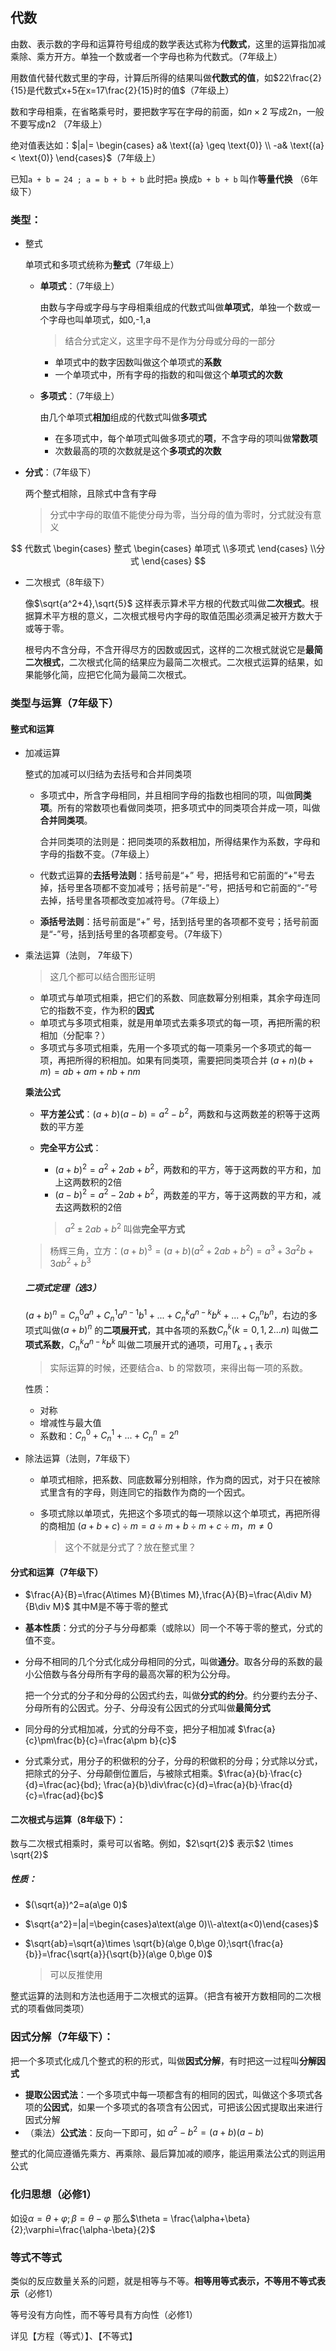 ## 代数

由数、表示数的字母和运算符号组成的数学表达式称为**代数式**，这里的运算指加减乘除、乘方开方。单独一个数或者一个字母也称为代数式。（7年级上）

用数值代替代数式里的字母，计算后所得的结果叫做**代数式的值**，如$22\frac{2}{15}是代数式x+5在x=17\frac{2}{15}时的值$（7年级上）



数和字母相乘，在省略乘号时，要把数字写在字母的前面，如$n\times2$ 写成2n，一般不要写成n2  （7年级上）

绝对值表达如：$|a|= 
\begin{cases}
a& \text{(a} \geq \text{0)}
\\ -a& \text{(a} < \text{0)}
\end{cases}$（7年级上）


已知`a + b = 24 ; a = b + b + b` 此时把`a` 换成`b + b + b` 叫作**等量代换** （6年级下）

### 类型：

- 整式

    单项式和多项式统称为**整式**（7年级上）

    - **单项式**：（7年级上）

      由数与字母或字母与字母相乘组成的代数式叫做**单项式**，单独一个数或一个字母也叫单项式，如0,-1,a

      > 结合分式定义，这里字母不是作为分母或分母的一部分

      - 单项式中的数字因数叫做这个单项式的**系数**
      - 一个单项式中，所有字母的指数的和叫做这个**单项式的次数**

    - **多项式**：（7年级上）

      由几个单项式**相加**组成的代数式叫做**多项式**

      - 在多项式中，每个单项式叫做多项式的**项**，不含字母的项叫做**常数项**
      - 次数最高的项的次数就是这个**多项式的次数**

- **分式**：（7年级下）

    两个整式相除，且除式中含有字母  

    > 分式中字母的取值不能使分母为零，当分母的值为零时，分式就没有意义

$$
代数式 
\begin{cases}
整式
\begin{cases}
单项式
\\多项式
\end{cases}
\\分式
\end{cases}
$$

- 二次根式（8年级下）

    像$\sqrt{a^2+4},\sqrt{5}$ 这样表示算术平方根的代数式叫做**二次根式**。根据算术平方根的意义，二次根式根号内字母的取值范围必须满足被开方数大于或等于零。

    根号内不含分母，不含开得尽方的因数或因式，这样的二次根式就说它是**最简二次根式**，二次根式化简的结果应为最简二次根式。二次根式运算的结果，如果能够化简，应把它化简为最简二次根式。

### 类型与运算（7年级下）

#### 整式和运算

- 加减运算

    整式的加减可以归结为去括号和合并同类项

    - 多项式中，所含字母相同，并且相同字母的指数也相同的项，叫做**同类项**。所有的常数项也看做同类项，把多项式中的同类项合并成一项，叫做**合并同类项**。

        合并同类项的法则是：把同类项的系数相加，所得结果作为系数，字母和字母的指数不变。（7年级上）

    - 代数式运算的**去括号法则**：括号前是“+” 号，把括号和它前面的“+”号去掉，括号里各项都不变加减号；括号前是“-”号，把括号和它前面的“-”号去掉，括号里各项都改变加减符号。（7年级上）

    - **添括号法则**：括号前面是“+” 号，括到括号里的各项都不变号；括号前面是“-”号，括到括号里的各项都变号。（7年级下）

- 乘法运算（法则， 7年级下）

    > 这几个都可以结合图形证明

    - 单项式与单项式相乘，把它们的系数、同底数幂分别相乘，其余字母连同它的指数不变，作为积的**因式**
    - 单项式与多项式相乘，就是用单项式去乘多项式的每一项，再把所需的积相加（分配率？）
    - 多项式与多项式相乘，先用一个多项式的每一项乘另一个多项式的每一项，再把所得的积相加。如果有同类项，需要把同类项合并 $(a+n)(b+m)=ab+am+nb+nm$ 

    **乘法公式**

    - **平方差公式**：$(a+b)(a-b)=a^2-b^2$，两数和与这两数差的积等于这两数的平方差

    - **完全平方公式**：
        - $(a+b)^2=a^2+2ab+b^2$，两数和的平方，等于这两数的平方和，加上这两数积的2倍  
        - $(a-b)^2=a^2-2ab+b^2$，两数差的平方，等于这两数的平方和，减去这两数积的2倍  
        
        > $a^2\pm2ab+b^2$ 叫做**完全平方式**
    
    > 杨辉三角，立方：$(a+b)^3=(a+b)(a^2+2ab+b^2)=a^3+3a^2b+3ab^2+b^3$

    ##### 二项式定理（选3）

    $(a+b)^n=C^0_na^n+C^1_na^{n-1}b^1+...+C^k_na^{n-k}b^k+...+C^n_nb^n$，右边的多项式叫做$(a+b)^n$ 的**二项展开式**，其中各项的系数$C^k_n(k=0,1,2...n)$ 叫做**二项式系数**，$C^k_na^{n-k}b^k$ 叫做二项展开式的通项，可用$T_{k+1}$ 表示

    > 实际运算的时候，还要结合a、b 的常数项，来得出每一项的系数。

    性质：

    - 对称
    - 增减性与最大值
    - 系数和：$C^0_n+C^1_n+...+C^n_n=2^n$
    
- 除法运算（法则，7年级下）

    - 单项式相除，把系数、同底数幂分别相除，作为商的因式，对于只在被除式里含有的字母，则连同它的指数作为商的一个因式。

    - 多项式除以单项式，先把这个多项式的每一项除以这个单项式，再把所得的商相加 $(a+b+c)\div m=a\div m + b\div m + c\div m，m\ne 0$
    
        > 这个不就是分式了？放在整式里？

#### 分式和运算（7年级下）

- $\frac{A}{B}=\frac{A\times M}{B\times M},\frac{A}{B}=\frac{A\div M}{B\div M}$ 其中M是不等于零的整式

- **基本性质**：分式的分子与分母都乘（或除以）同一个不等于零的整式，分式的值不变。

- 分母不相同的几个分式化成分母相同的分式，叫做**通分**。取各分母的系数的最小公倍数与各分母所有字母的最高次幂的积为公分母。

    把一个分式的分子和分母的公因式约去，叫做**分式的约分**。约分要约去分子、分母所有的公因式。分子、分母没有公因式的分式叫做**最简分式**

- 同分母的分式相加减，分式的分母不变，把分子相加减 $\frac{a}{c}\pm\frac{b}{c}=\frac{a\pm b}{c}$

- 分式乘分式，用分子的积做积的分子，分母的积做积的分母；分式除以分式，把除式的分子、分母颠倒位置后，与被除式相乘。$\frac{a}{b}·\frac{c}{d}=\frac{ac}{bd}; \frac{a}{b}\div\frac{c}{d}=\frac{a}{b}·\frac{d}{c}=\frac{ad}{bc}$

#### 二次根式与运算（8年级下）：

数与二次根式相乘时，乘号可以省略。例如，$2\sqrt{2}$ 表示$2 \times \sqrt{2}$

##### 性质：

- $(\sqrt{a})^2=a(a\ge 0)$

- $\sqrt{a^2}=|a|=\begin{cases}a\text(a\ge 0)\\-a\text(a<0)\end{cases}$

- $\sqrt{ab}=\sqrt{a}\times \sqrt{b}(a\ge 0,b\ge 0);\sqrt{\frac{a}{b}}=\frac{\sqrt{a}}{\sqrt{b}}(a\ge 0,b\ge 0)$

  > 可以反推使用

整式运算的法则和方法也适用于二次根式的运算。（把含有被开方数相同的二次根式的项看做同类项）

### 因式分解（7年级下）：

把一个多项式化成几个整式的积的形式，叫做**因式分解**，有时把这一过程叫**分解因式**

- **提取公因式法**：一个多项式中每一项都含有的相同的因式，叫做这个多项式各项的**公因式**，如果一个多项式的各项含有公因式，可把该公因式提取出来进行因式分解
- （乘法）**公式法**：反向一下即可，如 $a^2-b^2 = (a+b)(a-b)$

整式的化简应遵循先乘方、再乘除、最后算加减的顺序，能运用乘法公式的则运用公式



### 化归思想（必修1）

如设$\alpha = \theta + \varphi; \beta = \theta - \varphi$ 那么$\theta = \frac{\alpha+\beta}{2};\varphi=\frac{\alpha-\beta}{2}$



### 等式不等式

类似的反应数量关系的问题，就是相等与不等。**相等用等式表示，不等用不等式表示**（必修1）

等号没有方向性，而不等号具有方向性（必修1）

详见【方程（等式）】、【不等式】





